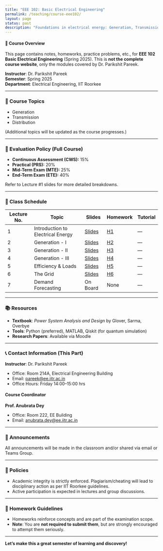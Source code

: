 ```yaml
---
title: "EEE 102: Basic Electrical Engineering"
permalink: /teaching/course-eee102/
layout: page
status: past
description: "Foundations in electrical energy: Generation, Transmission & Distribution"
---
```


#### 📘 Course Overview

This page contains notes, homeworks, practice problems, etc., for **EEE 102 Basic Electrical Engineering** (Spring 2025). This is **not the complete course website**, only the modules covered by Dr. Parikshit Pareek.

**Instructor**: Dr. Parikshit Pareek  
**Semester**: Spring 2025  
**Department**: Electrical Engineering, IIT Roorkee  

---

### 🧭 Course Topics

- Generation  
- Transmission  
- Distribution  

(Additional topics will be updated as the course progresses.)

---

### 🧮 Evaluation Policy (Full Course)

- **Continuous Assessment (CWS):** 15%  
- **Practical (PRS):** 20%  
- **Mid-Term Exam (MTE):** 25%  
- **End-Term Exam (ETE):** 40%  

Refer to Lecture #1 slides for more detailed breakdowns.

---

### 📅 Class Schedule

| Lecture No. | Topic                    | Slides                                           | Homework                                      | Tutorial |
|-------------|--------------------------|--------------------------------------------------|-----------------------------------------------|----------|
| 1           | Introduction to Electrical Energy | [Slides]( /assets/pdf/EEE102/Lec1.pdf )   | [H1]( /assets/pdf/EEE102/H1.pdf )             | —        |
| 2           | Generation - I           | [Slides]( /assets/pdf/EEE102/Lec2.pdf )         | [H2]( /assets/pdf/EEE102/H2.pdf )             | —        |
| 3           | Generation - II          | [Slides]( /assets/pdf/EEE102/Lec3.pdf )         | [H3]( /assets/pdf/EEE102/H3.pdf )             | —        |
| 4           | Generation - III         | [Slides]( /assets/pdf/EEE102/Lec4.pdf )         | [H4]( /assets/pdf/EEE102/H4.pdf )             | —        |
| 5           | Efficiency & Loads       | [Slides]( /assets/pdf/EEE102/Lec5.pdf )         | [H5]( /assets/pdf/EEE102/H5.pdf )             | —        |
| 6           | The Grid                 | [Slides]( /assets/pdf/EEE102/Lec6.pdf )         | [H6]( /assets/pdf/EEE102/H6.pdf )             | —        |
| 7           | Demand Forecasting       | On Board                                        | None                                          | —        |

---

### 📚 Resources

- **Textbook**: _Power System Analysis and Design_ by Glover, Sarma, Overbye  
- **Tools**: Python (preferred), MATLAB, Qiskit (for quantum simulation)  
- **Research Papers**: Available via Moodle

---

### 📞 Contact Information (This Part)

**Instructor**: Dr. Parikshit Pareek  
- Office: Room 214A, Electrical Engineering Building  
- Email: [pareek@ee.iitr.ac.in](mailto:pareek@ee.iitr.ac.in)  
- Office Hours: Friday 14:00–15:00 hrs

#### Course Coordinator

**Prof. Anubrata Dey**  
- Office: Room 222, EE Building  
- Email: [anubrata.dey@ee.iitr.ac.in](mailto:anubrata.dey@ee.iitr.ac.in)

---

### 📢 Announcements

All announcements will be made in the classroom and/or shared via email or Teams Group.

---

### 📏 Policies

- Academic integrity is strictly enforced. Plagiarism/cheating will lead to disciplinary action as per IIT Roorkee guidelines.  
- Active participation is expected in lectures and group discussions.

---

### 📝 Homework Guidelines

- Homeworks reinforce concepts and are part of the examination scope.  
- **Note**: You are **not required to submit them**, but are strongly encouraged to attempt them seriously.

---

**Let’s make this a great semester of learning and discovery!**



